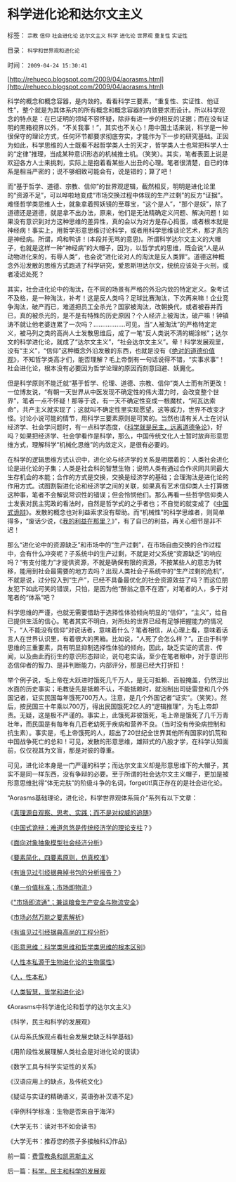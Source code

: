 # 科学进化论和达尔文主义

标签： `宗教` `信仰` `社会进化论` `达尔文主义` `科学` `进化论` `世界观` `重复性` `实证性` 

目录： `科学和世界观和进化论`

时间： `2009-04-24 15:30:41`

[http://rehueco.blogspot.com/2009/04/aorasms.html](http://rehueco.blogspot.com/2009/04/aorasms.html)

科学的概念和概念容器，是内敛的。看看科学三要素，“重复性、实证性、他证性”，整个就是为其体系内的所有概念和概念容器的内敛要求而设计。所以科学观念的特点是：在已证明的领域不容怀疑，除非有进一步的相反的证据；而在没有证明的黑箱视界以外，“不关我事！”，其实也不关心！用中国土话来说，科学是一种很保守的理论方式，任何环节都要求彻底夯实，才能作为下一步的研究基础。正因为如此，科学思维的人士既看不起哲学类人士的天才，哲学类人士也常把科学人士的“定律”推理，当成某种意识形态的机械推土机。（笑笑）。其实，笔者表面上说是欢迎各方人士来挑刺，实际上是抱着看某些人出丑的心理。笔者很清楚，自已的体系是相当严密的；说不够细致可能会有，说是错的；算了吧！

而“基于哲学、道德、宗教、信仰”的世界观逻辑，截然相反，明明是进化论里的“资源不足”，可以哗啦地变成“市场交换过程中体现的生产过剩”的反方“证据”。难怪哲学类思维人士，就象拿着照妖镜的至尊宝，“这个是人”，“那个是妖”，除了道德还是道德，就是拿不出办法，原来，他们是无法精确定义问题、解决问题！如果没有意识到对方这种思维的差异性，真的会以为对方是存心捣蛋，或者根本就是神经病！事实上，用哲学形意思维讨论科学，或者用科学思维谈论艺术，那才真的是神经病。所谓，鸡和鸭讲！(本段并无骂的意思)。所谓科学达尔文主义的大帽子，也就是这样一种“神经病”的大帽子，因为，以哲学式的思维，既会说“人是从动物进化来的，有辱人类”，也会说“进化论对人的淘汰是反人类罪”。道德这种概念外沿发散的思维方式跑进了科学研究，爱恩斯坦达尔文，统统应该处于火刑，或者凌迟处死？

其实，社会进化论中的淘汰，在不同的场景有严格的外沿内敛的特定定义。象考试不及格，是一种淘汰，补考！这是反人类吗？足球比赛淘汰，下次再来嘛！企业竞争淘汰，破产而已，难道把员工全杀光？国家被淘汰，改朝换代，或者被吞并而已，真的被杀光的，是不是有特殊的历史原因？个人经济上被淘汰，破产嘛！钟镇涛不就让他老婆连累了一次吗？………………可见，当“人被淘汰”的严格特定定义，被马列之类的高尚人士发散思维后，成了一笔“反人类说不清的糊涂帐”；达尔文的科学进化论，就成了“达尔文主义”，“社会达尔文主义”。晕！科学发展观里，没有“主义”，“信仰”这种概念外沿发散的东西，也就是没有《[绝对的道德价值观](../../../2009/3/11/信仰，个人世界观的基础断言；不是绝对的道德标准.md)》，不知哲学类高才们，能否理解？毛上帝倒有一句话说得不错，“实事求事”！社会进化论，根本没有必要因为哲学论理的原因而刻意回避、妖魔化。

但是科学原则不能迁就“基于哲学、伦理、道德、宗教、信仰”类人士而有所更改！一位博友说，“有朝一天世界从中医发现不确定性的伟大潜力时，会改变整个世界”，笔者一点不怀疑！那等于说，有一天不确定性变成一根魔杖，“阿瓦达索命”，共产主义就实现了；这就叫不确定性里实现愿望。这等威力，世界不改变才怪。讨论小说可能的情节，用科学三要素原则是可笑的。当然也请有关人士在讨认经济学、社会学问题时，有一点科学态度，《[科学就是民主，远离道德争论](http://blog.sina.com.cn/s/blog_5563a64d0100c3aq.html)》，好吗？如果把经济学、社会学看作是科学，那么，中国传统文化人士暂时放弃形意思维方式，理解科学“机械化思维”的内敛定义，是很有必要的。

在科学的逻辑思维方式认识中，进化论与经济学的关系是明摆着的：人类社会进化论是进化论的子集；人类是社会科的智慧生物；说明人类有通过合作求同共同最大生存机会的本能；合作的方式是交换，交换是经济学的基础；合理淘汰是进化论的作用方式。试图割裂进化论和经济学之间的关联，如果真有艺术信仰类人士打算做这种事，笔者不会解说常识性的错误；但会怜悯他们。那么再看一些哲学信仰类人士发表对民主宪政的看法时，自然是哲学式的之乎者也；不自觉的就变成了《[中国式诡辩](../../../2008/8/31/“大学无书”，远离中国式诡辩！.md)》。发散的概念也对利益索求没有帮助。而“机械性”的科学思维者，则简单得多，“废话少说，《[我的利益在那里？](http://blog.sina.com.cn/s/blog_5563a64d0100cfes.html)》”，有了自已的利益，再关心细节是非不迟！

那么“进化论中的资源缺乏”和市场中的“生产过剩”，在市场自由交换的合作过程中，会有什么冲突呢？子系统中的生产过剩，不就是对父系统“资源缺乏”的响应吗？“有支付能力”才提供资源，不就是确保有限的资源，不按某些人的意志为转移，能用到社会最需要的地方去吗？出现人类社会子系统中的“生产过剩的危机”，不就是说，过分投入到“生产”，已经不具备最优化的社会资源效益了吗？而这位朋友犯下如此可笑的错误，只怕，是因为他“醉翁之意不在酒”，对笔者的人，多于对笔者的“体系”吧？

科学思维的严谨，也就无需要借助于选择性体验倾向明显的“信仰”，“主义”，给自已提供生活的信心。笔者其实不明白，对所处的世界已经有足够把握能力的情况下，“人不能没有信仰”对说话者，意味着什么？笔者相信，从心理上看，意味着话言人在世界认识里，有着很大的黑箱。比如说，“人死了会怎么样？”。正由于科学思维的三重要素，具有明显抑制选择性体验的倾向，因此，缺乏实证的谎言、传闻，以及由此而衍生的意识形态辩论，说句老实话，至少在笔者眼中，对于意识形态信仰者的智力、是非判断能力，内部评分，那是已经大打折扣！

举个例子说，毛上帝在大跃进时饿死几千万人，是无可抵赖、百般掩盖，仍然浮出水面的历史事实；毛教徒先是抵赖不认，不能抵赖时，就泡制出司徒雷登和几个外国记者，证实民国每年饿死700万人。注意，是几个外国记者“证实”。（笑笑）。然后，按民国三十年乘以700万，得出民国饿死2亿人的“逻辑推理”，为毛上帝卸责。无疑，这是极不严谨的。事实上，此饿死非彼饿死，毛上帝是饿死了几千万青壮年，而民国是有每年有几百老幼死于疾病和营养不良。（当时没有传染病控制和抗生素）。事实是，毛上帝饿死的人，超出了20世纪全世界其他所有国家的饥荒和中国战争死亡的总和！可见，发散的形意思维，雄辩式的八股才学，在科学认知面前，仅仅视其为文盲，那是对彼的尊重。

可见，进化论本身是一门严谨的科学；而达尔文主义却是形意思维下的大帽子，其实不是同一样东西，没有争辩的必要。至于所谓的社会达尔文主义帽子，更加是被形意思维批得“体无完肤”的阶级斗争的名词，forgetit!真正存在的是社会进化论。

“Aorasms基础理论，进化论，科学世界观体系简介”系列有以下文章：

《[真理源自观察、思考、实践；而不是对权威的追随](../../../2008/6/6/真理源自观察、思考、实践；而不是对权威的追随.md)》

《[中国式诡辩：难道忽悠是传统经济学的理论支柱](../../../2009/3/28/大学无书：难道诡辩忽悠是传统政治经济学的理论支柱.md)？》

《[面向对象抽象模型社会经济分析](../../../2009/4/1/面向对象抽象模型社会经济分析.md)》

《[要素简化，四要素原则，仿真校准](../../../2009/4/2/要素简化，四要素原则，仿真校准.md)》

《[有谁见过引经据典掉书包的分析报告？](../../../2009/4/14/有谁见过引经据典高尚的工程分析.md)》

《[单一价值标准；市场即物流;](../../../2009/3/30/单一价值标准；市场即物流.md)》

《["市场即流通"；兼谈粮食生产安全与物流安全](../../../2009/3/30/市场即流通之粮食生产安全与物流安全.md)》

《[市场必然万能之要素解析](../../../2009/3/31/市场要素之万能与不能的意义.md)》

《[有谁见过引经据典高尚的工程分析](../../../2009/4/14/有谁见过引经据典高尚的工程分析.md)》

《[形意思维：科学类思维和哲学类思维的根本区别](../../../2009/4/17/形意思维：科学类思维和哲学类思维的根本区别.md)》

《[人性本私源于生物进化论的生物属性](../../../2009/4/20/人性本私来源于生物进化论的生物属性.md)》

《[人，性本私](../../../2009/4/21/人，性本私.md)》

《[人类智慧，哲学和进化论](../../../2009/4/23/哲学，唯心主义和进化论.md)》

《Aorasms中科学进化论和哲学的达尔文主义》

《科学，民主和科学的发展观》

《从母系氏族观点看社会发展史缺乏科学基础》

《用阶段性发展理解人类社会是对进化论的误读》

《数学工具与科学实证性的关系》

《汉语应用上的缺点，及传统文化》

《疑证与实证的精确语义，英语弥补汉语不足》

《举例科学标准：生物是否来自于海洋》

《大学无书：读对书不如会读书》

《大学无书：推荐您的孩子多接触科幻作品》



前一篇：[费雪教条和凯恩斯主义](../../../2009/4/24/费雪教条和凯恩斯主义.md)

后一篇：[科学，民主和科学的发展观](../../../2009/4/25/科学，民主和科学的发展观.md)